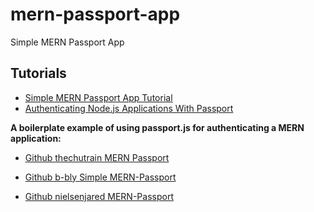 # mern-passport-app
Simple MERN Passport App


## Tutorials

* [Simple MERN Passport App Tutorial](https://medium.com/@brendt_bly/simple-mern-passport-app-tutorial-4aec2105e367)
* [Authenticating Node.js Applications With Passport](https://code.tutsplus.com/tutorials/authenticating-nodejs-applications-with-passport--cms-21619)

**A boilerplate example of using passport.js for authenticating a MERN application:**
* [Github thechutrain MERN Passport](https://github.com/thechutrain/mern-passport)

* [Github b-bly Simple MERN-Passport](https://github.com/b-bly/simple-mern-passport)
* [Github nielsenjared MERN-Passport](https://github.com/nielsenjared/mern-passport)

